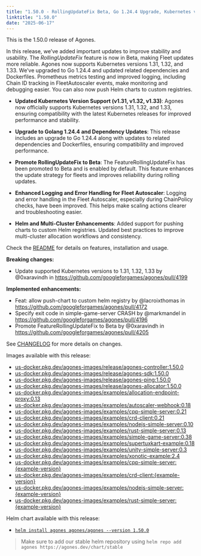 ```yaml
---
title: "1.50.0 - RollingUpdateFix Beta, Go 1.24.4 Upgrade, Kubernetes v1.33 Support, and More!"
linktitle: "1.50.0"
date: "2025-06-17"
---
```


This is the 1.50.0 release of Agones.

In this release, we’ve added important updates to improve stability and usability. The *RollingUpdateFix* feature is now in Beta, making Fleet updates more reliable. Agones now supports Kubernetes versions 1.31, 1.32, and 1.33. We’ve upgraded to Go 1.24.4 and updated related dependencies and Dockerfiles. Prometheus metrics testing and improved logging, including Chain ID tracking in FleetAutoscaler events, make monitoring and debugging easier. You can also now push Helm charts to custom registries.

- **Updated Kubernetes Version Support (v1.31, v1.32, v1.33)**: Agones now officially supports Kubernetes versions 1.31, 1.32, and 1.33, ensuring compatibility with the latest Kubernetes releases for improved performance and stability.

- **Upgrade to Golang 1.24.4 and Dependency Updates**: This release includes an upgrade to Go 1.24.4 along with updates to related dependencies and Dockerfiles, ensuring compatibility and improved performance.

- **Promote RollingUpdateFix to Beta**:  The FeatureRollingUpdateFix has been promoted to Beta and is enabled by default. This feature enhances the update strategy for fleets and improves reliability during rolling updates.

- **Enhanced Logging and Error Handling for Fleet Autoscaler**: Logging and error handling in the Fleet Autoscaler, especially during ChainPolicy checks, have been improved. This helps make scaling actions clearer and troubleshooting easier.

- **Helm and Multi-Cluster Enhancements**: Added support for pushing charts to custom Helm registries. Updated best practices to improve multi-cluster allocation workflows and consistency.

Check the <a href="https://github.com/googleforgames/agones/tree/release-1.50.0" >README</a> for details on features, installation and usage.

**Breaking changes:**
* Update supported Kubernetes versions to 1.31, 1.32, 1.33 by @0xaravindh in https://github.com/googleforgames/agones/pull/4199

**Implemented enhancements:**
* Feat: allow push-chart to custom helm registry by @lacroixthomas in https://github.com/googleforgames/agones/pull/4172
* Specify exit code in simple-game-server CRASH by @markmandel in https://github.com/googleforgames/agones/pull/4196
* Promote FeatureRollingUpdateFix to Beta by @0xaravindh in https://github.com/googleforgames/agones/pull/4205

See <a href="https://github.com/googleforgames/agones/blob/release-1.50.0/CHANGELOG.md" >CHANGELOG</a> for more details on changes.

Images available with this release:

- [us-docker.pkg.dev/agones-images/release/agones-controller:1.50.0](https://us-docker.pkg.dev/agones-images/release/agones-controller:1.50.0)
- [us-docker.pkg.dev/agones-images/release/agones-sdk:1.50.0](https://us-docker.pkg.dev/agones-images/release/agones-sdk:1.50.0)
- [us-docker.pkg.dev/agones-images/release/agones-ping:1.50.0](https://us-docker.pkg.dev/agones-images/release/agones-ping:1.50.0)
- [us-docker.pkg.dev/agones-images/release/agones-allocator:1.50.0](https://us-docker.pkg.dev/agones-images/release/agones-allocator:1.50.0)
- [us-docker.pkg.dev/agones-images/examples/allocation-endpoint-proxy:0.13](https://us-docker.pkg.dev/agones-images/examples/allocation-endpoint-proxy:0.13)
- [us-docker.pkg.dev/agones-images/examples/autoscaler-webhook:0.18](https://us-docker.pkg.dev/agones-images/examples/autoscaler-webhook:0.18)
- [us-docker.pkg.dev/agones-images/examples/cpp-simple-server:0.21](https://us-docker.pkg.dev/agones-images/examples/cpp-simple-server:0.21)
- [us-docker.pkg.dev/agones-images/examples/crd-client:0.21](https://us-docker.pkg.dev/agones-images/examples/crd-client:0.21)
- [us-docker.pkg.dev/agones-images/examples/nodejs-simple-server:0.10](https://us-docker.pkg.dev/agones-images/examples/nodejs-simple-server:0.10)
- [us-docker.pkg.dev/agones-images/examples/rust-simple-server:0.13](https://us-docker.pkg.dev/agones-images/examples/rust-simple-server:0.13)
- [us-docker.pkg.dev/agones-images/examples/simple-game-server:0.38](https://us-docker.pkg.dev/agones-images/examples/simple-game-server:0.38)
- [us-docker.pkg.dev/agones-images/examples/supertuxkart-example:0.18](https://us-docker.pkg.dev/agones-images/examples/supertuxkart-example:0.18)
- [us-docker.pkg.dev/agones-images/examples/unity-simple-server:0.3](https://us-docker.pkg.dev/agones-images/examples/unity-simple-server:0.3)
- [us-docker.pkg.dev/agones-images/examples/xonotic-example:2.4](https://us-docker.pkg.dev/agones-images/examples/xonotic-example:2.4)
- [us-docker.pkg.dev/agones-images/examples/cpp-simple-server:{example-version}](https://us-docker.pkg.dev/agones-images/examples/cpp-simple-server:{example-version})
- [us-docker.pkg.dev/agones-images/examples/crd-client:{example-version}](https://us-docker.pkg.dev/agones-images/examples/crd-client:{example-version})
- [us-docker.pkg.dev/agones-images/examples/nodejs-simple-server:{example-version}](https://us-docker.pkg.dev/agones-images/examples/nodejs-simple-server:{example-version})
- [us-docker.pkg.dev/agones-images/examples/rust-simple-server:{example-version}](https://us-docker.pkg.dev/agones-images/examples/rust-simple-server:{example-version})

Helm chart available with this release:

- <a href="https://agones.dev/chart/stable/agones-1.50.0.tgz" >
  <code>helm install agones agones/agones --version 1.50.0</code></a>

> Make sure to add our stable helm repository using `helm repo add agones https://agones.dev/chart/stable`
